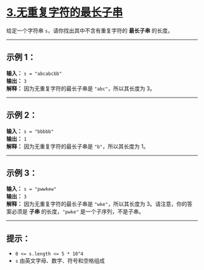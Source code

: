 # [3.无重复字符的最长子串](https://leetcode.cn/problems/longest-substring-without-repeating-characters/description)

给定一个字符串 `s`，请你找出其中不含有重复字符的 **最长子串** 的长度。

---

## 示例 1：

**输入：** `s = "abcabcbb"`  
**输出：** `3`  
**解释：** 因为无重复字符的最长子串是 `"abc"`，所以其长度为 3。

---

## 示例 2：

**输入：** `s = "bbbbb"`  
**输出：** `1`  
**解释：** 因为无重复字符的最长子串是 `"b"`，所以其长度为 1。

---

## 示例 3：

**输入：** `s = "pwwkew"`  
**输出：** `3`  
**解释：** 因为无重复字符的最长子串是 `"wke"`，所以其长度为 3。请注意，你的答案必须是 **子串** 的长度，`"pwke"` 是一个子序列，不是子串。

---

## 提示：

- `0 <= s.length <= 5 * 10^4`
- `s` 由英文字母、数字、符号和空格组成 